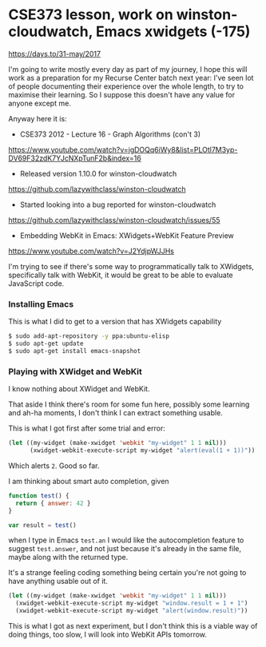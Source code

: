 # CSE373 lesson, work on winston-cloudwatch, Emacs xwidgets (-175)

https://days.to/31-may/2017

I'm going to write mostly every day as part of my journey, I hope
this will work as a preparation for my Recurse Center batch next year: I've seen 
lot of people documenting their experience over the whole length, to try
to maximise their learning. So I suppose this doesn't have any value for anyone
except me.

Anyway here it is:

 * CSE373 2012 - Lecture 16 - Graph Algorithms (con't 3)

 https://www.youtube.com/watch?v=jgDOQq6iWy8&list=PLOtl7M3yp-DV69F32zdK7YJcNXpTunF2b&index=16

 * Released version 1.10.0 for winston-cloudwatch 

https://github.com/lazywithclass/winston-cloudwatch

 * Started looking into a bug reported for winston-cloudwatch
 
 https://github.com/lazywithclass/winston-cloudwatch/issues/55

 * Embedding WebKit in Emacs: XWidgets+WebKit Feature Preview

https://www.youtube.com/watch?v=J2YdjpWJJHs

I'm trying to see if there's some way to programmatically talk to XWidgets, 
specifically talk with WebKit, it would be great to be able to evaluate JavaScript code.

### Installing Emacs

This is what I did to get to a version that has XWidgets capability

```bash
$ sudo add-apt-repository -y ppa:ubuntu-elisp
$ sudo apt-get update
$ sudo apt-get install emacs-snapshot
```

### Playing with XWidget and WebKit

I know nothing about XWidget and WebKit.

That aside I think there's room for some fun here, possibly some learning 
and ah-ha moments, I don't think I can extract something usable.

This is what I got first after some trial and error:

```lisp
(let ((my-widget (make-xwidget 'webkit "my-widget" 1 1 nil)))
      (xwidget-webkit-execute-script my-widget "alert(eval(1 + 1))"))

```

Which alerts `2`. Good so far.

I am thinking about smart auto completion, given 

```javascript
function test() { 
  return { answer: 42 }
}

var result = test()
```

when I type in Emacs `test.an` I would like the autocompletion feature
to suggest `test.answer`, and not just because it's already in the same file, 
maybe along with the returned type.

It's a strange feeling coding something being certain you're not going
to have anything usable out of it.

```lisp
(let ((my-widget (make-xwidget 'webkit "my-widget" 1 1 nil)))
  (xwidget-webkit-execute-script my-widget "window.result = 1 + 1")
  (xwidget-webkit-execute-script my-widget "alert(window.result)"))
```

This is what I got as next experiment, but I don't think this is a viable
way of doing things, too slow, I will look into WebKit APIs tomorrow.
